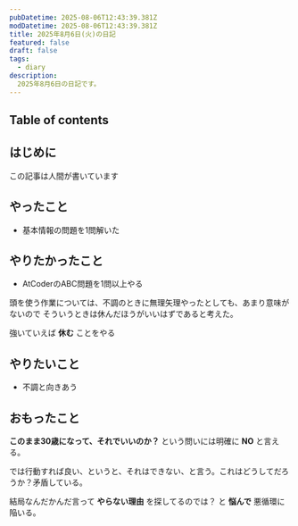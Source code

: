 ```yaml
---
pubDatetime: 2025-08-06T12:43:39.381Z
modDatetime: 2025-08-06T12:43:39.381Z
title: 2025年8月6日(火)の日記
featured: false
draft: false
tags:
  - diary
description:
  2025年8月6日の日記です。
---
```


## Table of contents

## はじめに

この記事は人間が書いています

## やったこと

- 基本情報の問題を1問解いた

## やりたかったこと

- AtCoderのABC問題を1問以上やる

頭を使う作業については、不調のときに無理矢理やったとしても、あまり意味がないので
そういうときは休んだほうがいいはずであると考えた。

強いていえば **休む** ことをやる

## やりたいこと

- 不調と向きあう

## おもったこと

**このまま30歳になって、それでいいのか？** という問いには明確に **NO** と言える。

では行動すれば良い、というと、それはできない、と言う。これはどうしてだろうか？矛盾している。

結局なんだかんだ言って **やらない理由** を探してるのでは？ と **悩んで** 悪循環に陥いる。

